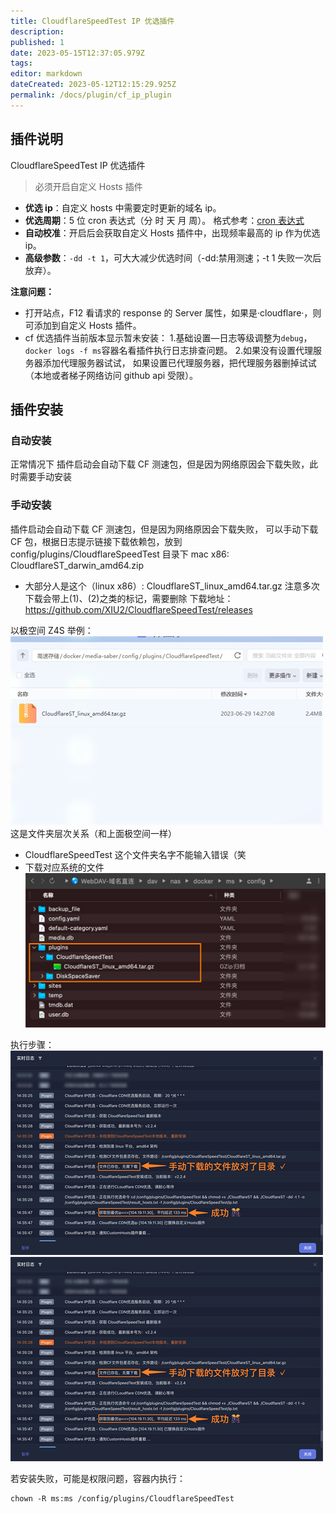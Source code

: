 ```yaml
---
title: CloudflareSpeedTest IP 优选插件
description:
published: 1
date: 2023-05-15T12:37:05.979Z
tags:
editor: markdown
dateCreated: 2023-05-12T12:15:29.925Z
permalink: /docs/plugin/cf_ip_plugin
---
```


## 插件说明

CloudflareSpeedTest IP 优选插件

> 必须开启自定义 Hosts 插件

- **优选 ip**：自定义 hosts 中需要定时更新的域名 ip。
- **优选周期**：5 位 cron 表达式（分 时 天 月 周）。 格式参考：[cron 表达式](/docs/other/cron_rule)
- **自动校准**：开启后会获取自定义 Hosts 插件中，出现频率最高的 ip 作为优选 ip。
- **高级参数**：`-dd -t 1`，可大大减少优选时间（-dd:禁用测速；-t 1 失败一次后放弃）。

**注意问题：**

- 打开站点，F12 看请求的 response 的 Server 属性，如果是·cloudflare·，则可添加到自定义 Hosts 插件。
- cf 优选插件当前版本显示暂未安装： 1.基础设置—日志等级调整为`debug`，`docker logs -f ms`容器名看插件执行日志排查问题。 2.如果没有设置代理服务器添加代理服务器试试， 如果设置已代理服务器，把代理服务器删掉试试（本地或者梯子网络访问 github api 受限）。

## 插件安装

### 自动安装

正常情况下 插件启动会自动下载 CF 测速包，但是因为网络原因会下载失败，此时需要手动安装

### 手动安装

插件启动会自动下载 CF 测速包，但是因为网络原因会下载失败，
可以手动下载 CF 包，根据日志提示链接下载依赖包，放到 config/plugins/CloudflareSpeedTest 目录下
mac x86: CloudflareST_darwin_amd64.zip

- 大部分人是这个（linux x86）: CloudflareST_linux_amd64.tar.gz
  注意多次下载会带上(1)、(2)之类的标记，需要删除
  下载地址：https://github.com/XIU2/CloudflareSpeedTest/releases

以极空间 Z4S 举例：
![01.jpg](./images/01.jpg)
这是文件夹层次关系（和上面极空间一样）

- CloudflareSpeedTest 这个文件夹名字不能输入错误（笑
- 下载对应系统的文件
  ![02.jpg](./images/02.jpg)

执行步骤：
![03.jpg](./images/04.jpg)
![03.jpg](./images/04.jpg)

若安装失败，可能是权限问题，容器内执行：

```shell
chown -R ms:ms /config/plugins/CloudflareSpeedTest
```
